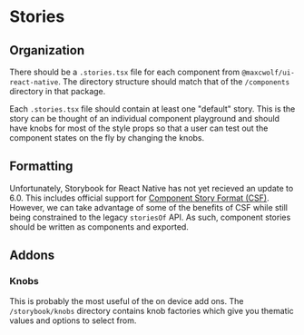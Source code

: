 # Stories

## Organization

There should be a `.stories.tsx` file for each component from `@maxcwolf/ui-react-native`. The directory structure should match that of the `/components` directory in that package.

Each `.stories.tsx` file should contain at least one "default" story. This is the story can be thought of an individual component playground and should have knobs for most of the style props so that a user can test out the component states on the fly by changing the knobs.

## Formatting

Unfortunately, Storybook for React Native has not yet recieved an update to 6.0. This includes official support for [Component Story Format (CSF)](https://storybook.js.org/docs/react/api/csf). However, we can take advantage of some of the benefits of CSF while still being constrained to the legacy `storiesOf` API. As such, component stories should be written as components and exported.

## Addons

### Knobs

This is probably the most useful of the on device add ons. The `/storybook/knobs` directory contains knob factories which give you thematic values and options to select from.
